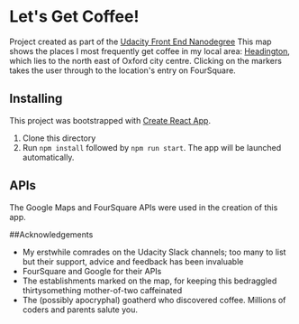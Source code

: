 # Let's Get Coffee!

Project created as part of the [Udacity Front End Nanodegree](http://www.udacity.com)
This map shows the places I most frequently get coffee in my local area: [Headington](https://en.wikipedia.org/wiki/Headington), which lies to the north east of Oxford city centre. Clicking on the markers takes the user through to the location's entry on FourSquare.

## Installing
This project was bootstrapped with [Create React App](https://github.com/facebookincubator/create-react-app).

1. Clone this directory
2. Run `npm install` followed by `npm run start`. The app will be launched automatically.

## APIs
The Google Maps and FourSquare APIs were used in the creation of this app.

##Acknowledgements
* My erstwhile comrades on the Udacity Slack channels; too many to list but their support, advice and feedback has been invaluable
* FourSquare and Google for their APIs
* The establishments marked on the map, for keeping this bedraggled thirtysomething mother-of-two caffeinated
* The (possibly apocryphal) goatherd who discovered coffee. Millions of coders and parents salute you.
